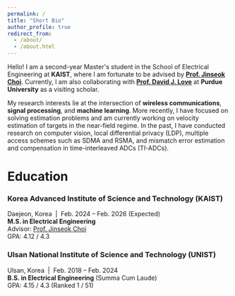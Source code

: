 ```yaml
---
permalink: /
title: "Short Bio"
author_profile: true
redirect_from: 
  - /about/
  - /about.html
---
```


Hello! I am a second-year Master's student in the School of Electrical Engineering at **KAIST**, where I am fortunate to be advised by [**Prof. Jinseok Choi**](https://sic-x.kaist.ac.kr/professor). Currently, I am also collaborating with [**Prof. David J. Love**](https://engineering.purdue.edu/~djlove/) at **Purdue University** as a visiting scholar.

My research interests lie at the intersection of **wireless communications**, **signal processing**, and **machine learning**. More recently, I have focused on solving estimation problems and am currently working on velocity estimation of targets in the near-field regime. In the past, I have conducted research on computer vision, local differential privacy (LDP), multiple access schemes such as SDMA and RSMA, and mismatch error estimation and compensation in time-interleaved ADCs (TI-ADCs).  






# Education
### Korea Advanced Institute of Science and Technology (KAIST)  
Daejeon, Korea &nbsp;|&nbsp; Feb. 2024 – Feb. 2026 (Expected)  
**M.S. in Electrical Engineering**  
Advisor: [Prof. Jinseok Choi](https://sic-x.kaist.ac.kr/professor)  
GPA: 4.12 / 4.3

### Ulsan National Institute of Science and Technology (UNIST)  
Ulsan, Korea &nbsp;|&nbsp; Feb. 2018 – Feb. 2024  
**B.S. in Electrical Engineering** (Summa Cum Laude)  
GPA: 4.15 / 4.3 (Ranked 1 / 51)



